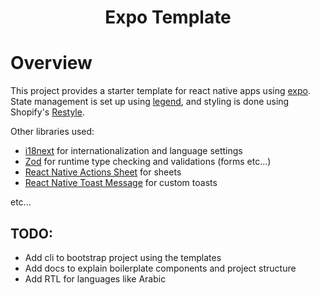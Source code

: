<h1 align="center">Expo Template</h1>

# Overview

This project provides a starter template for react native apps using [expo](https://expo.dev/ "expo"). State management is set up using [legend](https://www.legendapp.com/open-source/state/ "legend state"), and styling is done using Shopify's [Restyle](https://github.com/Shopify/restyle "Restyle").

Other libraries used:

- [i18next](https://www.i18next.com/ "i18next") for internationalization and language settings
- [Zod](https://zod.dev/ "Zod") for runtime type checking and validations (forms etc...)
- [React Native Actions Sheet](https://rnas.vercel.app/ "React Native Actions Sheet") for sheets
- [React Native Toast Message](https://github.com/calintamas/react-native-toast-message "React Native Toast Message") for custom toasts

etc...

## TODO:

- Add cli to bootstrap project using the templates
- Add docs to explain boilerplate components and project structure
- Add RTL for languages like Arabic
